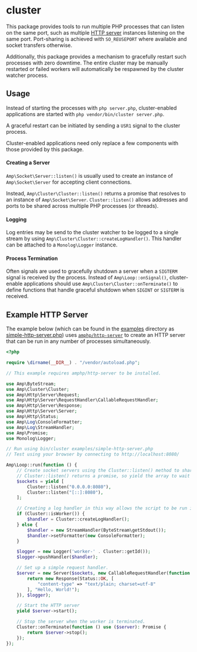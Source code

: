 # cluster

This package provides tools to run multiple PHP processes that can listen on the same port, such as multiple [HTTP server](https://github.com/amphp/http-server) instances listening on the same port. Port-sharing is achieved with `SO_REUSEPORT` where available and socket transfers otherwise.

Additionally, this package provides a mechanism to gracefully restart such processes with zero downtime. The entire cluster may be manually restarted or failed workers will automatically be respawned by the cluster watcher process.

## Usage

Instead of starting the processes with `php server.php`, cluster-enabled applications are started with `php vendor/bin/cluster server.php`.

A graceful restart can be initiated by sending a `USR1` signal to the cluster process.

Cluster-enabled applications need only replace a few components with those provided by this package.

#### Creating a Server

`Amp\Socket\Server::listen()` is usually used to create an instance of `Amp\Socket\Server` for accepting client connections.

Instead, `Amp\Cluster\Cluster::listen()` returns a promise that resolves to an instance of `Amp\Socket\Server`. `Cluster::listen()` allows addresses and ports to be shared across multiple PHP processes (or threads).

#### Logging

Log entries may be send to the cluster watcher to be logged to a single stream by using `Amp\Cluster\Cluster::createLogHandler()`. This handler can be attached to a `Monolog\Logger` instance.

#### Process Termination

Often signals are used to gracefully shutdown a server when a `SIGTERM` signal is received by the process. Instead of `Amp\Loop::onSignal()`, cluster-enable applications should use `Amp\Cluster\Cluster::onTerminate()` to define functions that handle graceful shutdown when `SIGINT` or `SIGTERM` is received.

## Example HTTP Server

The example below (which can be found in the [examples](https://github.com/amphp/cluster/tree/master/examples) directory as [simple-http-server.php](https://github.com/amphp/cluster/blob/master/examples/simple-http-server.php)) uses [`amphp/http-server`](https://github.com/amphp/http-server) to create an HTTP server that can be run in any number of processes simultaneously.

```php
<?php

require \dirname(__DIR__) . "/vendor/autoload.php";

// This example requires amphp/http-server to be installed.

use Amp\ByteStream;
use Amp\Cluster\Cluster;
use Amp\Http\Server\Request;
use Amp\Http\Server\RequestHandler\CallableRequestHandler;
use Amp\Http\Server\Response;
use Amp\Http\Server\Server;
use Amp\Http\Status;
use Amp\Log\ConsoleFormatter;
use Amp\Log\StreamHandler;
use Amp\Promise;
use Monolog\Logger;

// Run using bin/cluster examples/simple-http-server.php
// Test using your browser by connecting to http://localhost:8080/

Amp\Loop::run(function () {
    // Create socket servers using the Cluster::listen() method to share ports across processes.
    // Cluster::listen() returns a promise, so yield the array to wait for all promises to resolve.
    $sockets = yield [
        Cluster::listen("0.0.0.0:8080"),
        Cluster::listen("[::]:8080"),
    ];

    // Creating a log handler in this way allows the script to be run in a cluster or standalone.
    if (Cluster::isWorker()) {
        $handler = Cluster::createLogHandler();
    } else {
        $handler = new StreamHandler(ByteStream\getStdout());
        $handler->setFormatter(new ConsoleFormatter);
    }

    $logger = new Logger('worker-' . Cluster::getId());
    $logger->pushHandler($handler);

    // Set up a simple request handler.
    $server = new Server($sockets, new CallableRequestHandler(function (Request $request): Response {
        return new Response(Status::OK, [
            "content-type" => "text/plain; charset=utf-8"
        ], "Hello, World!");
    }), $logger);

    // Start the HTTP server
    yield $server->start();

    // Stop the server when the worker is terminated.
    Cluster::onTerminate(function () use ($server): Promise {
        return $server->stop();
    });
});
```
